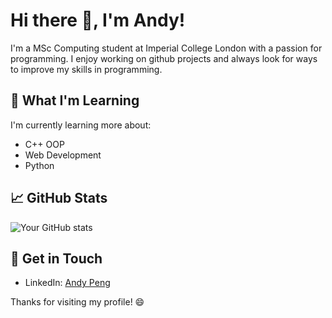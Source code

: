 
# Hi there 👋, I'm Andy!

<!-- Add a brief introduction -->
I'm a MSc Computing student at Imperial College London with a passion for programming. I enjoy working on github projects and always look for ways to improve my skills in programming.

## 🌱 What I'm Learning

I'm currently learning more about:

- C++ OOP
- Web Development
- Python

## 📈 GitHub Stats

![Your GitHub stats](https://github-readme-stats.vercel.app/api?username=AndyXIP&show_icons=true&theme=radical)

## 💬 Get in Touch

- LinkedIn: [Andy Peng](https://www.linkedin.com/in/andy-x-peng/)

Thanks for visiting my profile! 😄
